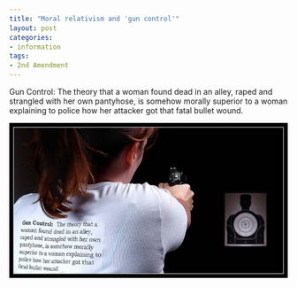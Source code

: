 ```yaml
---
title: "Moral relativism and 'gun control'"
layout: post
categories:
- information
tags:
- 2nd Amendment
---
```


Gun Control: The theory that a woman found dead in an alley, raped and strangled with her own pantyhose, is somehow morally superior to a woman explaining to police how her attacker got that fatal bullet wound.

![Moral relativism and 'gun control'](/assets/img/2013/04/20100409-gun-control.jpg)
